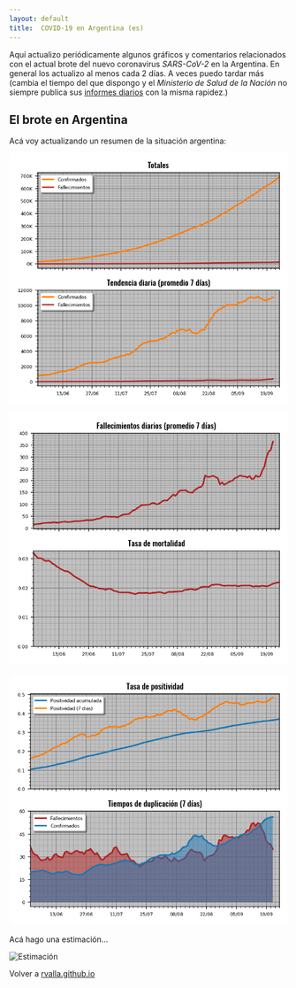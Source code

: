 ```yaml
---
layout: default
title:  COVID-19 en Argentina (es)
---
```


Aquí actualizo periódicamente algunos gráficos y comentarios relacionados con el actual brote del nuevo
coronavirus *SARS-CoV-2* en la Argentina. En general los actualizo al menos cada 2 días. A veces puedo
tardar más (cambia el tiempo del que dispongo y el *Ministerio de Salud de la Nación* no siempre publica
sus [informes diarios](https://www.argentina.gob.ar/coronavirus/informe-diario) con la misma rapidez.)

## El brote en Argentina

Acá voy actualizando un resumen de la situación argentina:

![Resumen Argentina A](https://github.com/rvalla/COVID-19/raw/master/Argentina_Data/actual_charts/1_ArgentinaA.png)

![Resumen Argentina B](https://github.com/rvalla/COVID-19/raw/master/Argentina_Data/actual_charts/1_ArgentinaB.png)

![Resumen Argentina C](https://github.com/rvalla/COVID-19/raw/master/Argentina_Data/actual_charts/1_ArgentinaC.png)

Acá hago una estimación...

![Estimación](https://github.com/rvalla/COVID-19/raw/master/Argentina_Data/actual_charts/1_E_00_KnownRatioAndEstimation.png)

Volver a [rvalla.github.io](https://rvalla.github.io)
